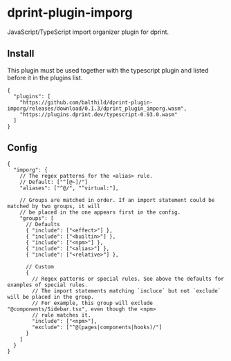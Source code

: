 # dprint-plugin-imporg

JavaScript/TypeScript import organizer plugin for dprint.

## Install

This plugin must be used together with the typescript plugin and listed before it in the plugins list.

```jsonc
{
  "plugins": [
    "https://github.com/balthild/dprint-plugin-imporg/releases/download/0.1.3/dprint_plugin_imporg.wasm",
    "https://plugins.dprint.dev/typescript-0.93.0.wasm"
  ]
}
```

## Config

```jsonc
{
  "imporg": {
    // The regex patterns for the <alias> rule.
    // Default: ["^[@~]/"]
    "aliases": ["^@/", "^virtual:"],

    // Groups are matched in order. If an import statement could be matched by two groups, it will
    // be placed in the one appears first in the config.
    "groups": [
      // Defaults
      { "include": ["<effect>"] },
      { "include": ["<builtin>"] },
      { "include": ["<npm>"] },
      { "include": ["<alias>"] },
      { "include": ["<relative>"] },

      // Custom
      {
        // Regex patterns or special rules. See above the defaults for examples of special rules.
        // The import statements matching `incluce` but not `exclude` will be placed in the group.
        // For example, this group will exclude "@components/Sidebar.tsx", even though the <npm>
        // rule matches it.
        "include": ["<npm>"],
        "exclude": ["^@(pages|components|hooks)/"]
      }
    ]
  }
}
```
